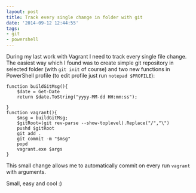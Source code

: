 ```yaml
---
layout: post
title: Track every single change in folder with git
date: '2014-09-12 12:44:55'
tags:
- git
- powershell
---
```


During my last work with Vagrant I need to track every single file change. The easiest way which I found was to create simple git repository in selected folder (with `git init` of course) and two new functions in PowerShell profile (to edit profile just run `notepad $PROFILE`):
```
function buildGitMsg(){
	$date = Get-Date
	return $date.ToString("yyyy-MM-dd HH:mm:ss");
	
}
function vagrant(){
	$msg = buildGitMsg;
	$gitRoot=(git rev-parse --show-toplevel).Replace("/","\")
	pushd $gitRoot
	git add .
	git commit -m "$msg"
	popd
	vagrant.exe $args
}
```

This small change allows me to automatically commit on every run `vagrant` with arguments.

Small, easy and cool :)